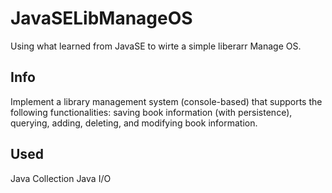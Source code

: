 # JavaSELibManageOS
Using what learned from JavaSE to wirte a simple liberarr Manage OS.

## Info
Implement a library management system (console-based) that supports the following functionalities: saving book information (with persistence), querying, adding, deleting, and modifying book information.

## Used
Java Collection
Java I/O
